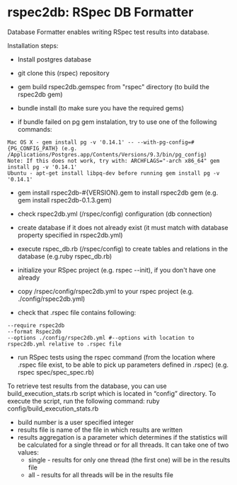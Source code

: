 rspec2db: RSpec DB Formatter
============================

Database Formatter enables writing RSpec test results into database.

Installation steps:

- Install postgres database 

- git clone this (rspec) repository

- gem build rspec2db.gemspec from "rspec" directory (to build the rspec2db gem)

- bundle install (to make sure you have the required gems)

- if bundle failed on pg gem instalation, try to use one of the following commands:
```
Mac OS X - gem install pg -v '0.14.1' -- --with-pg-config=#{PG_CONFIG_PATH} (e.g. /Applications/Postgres.app/Contents/Versions/9.3/bin/pg_config)
Note: If this does not work, try with: ARCHFLAGS="-arch x86_64" gem install pg -v '0.14.1'
Ubuntu - apt-get install libpq-dev before running gem install pg -v '0.14.1'
```

- gem install rspec2db-#{VERSION}.gem to install rspec2db gem (e.g. gem install rspec2db-0.1.3.gem)

- check rspec2db.yml (/rspec/config) configuration (db connection)

- create database if it does not already exist (it must match with database property specified in rspec2db.yml)

- execute rspec_db.rb (/rspec/config) to create tables and relations in the database (e.g.ruby rspec_db.rb)

- initialize your RSpec project (e.g. rspec --init), if you don't have one already

- copy /rspec/config/rspec2db.yml to your rspec project (e.g. ./config/rspec2db.yml)

- check that .rspec file contains following:
```
--require rspec2db
--format Rspec2db
--options ./config/rspec2db.yml #--options with location to rspec2db.yml relative to .rspec file
```

- run RSpec tests using the rspec command (from the location where .rspec file exist, to be able to pick up parameters defined in .rspec) (e.g. rspec spec/spec_spec.rb)

To retrieve test results from the database, you can use build_execution_stats.rb script which is located in “config” directory.
To execute the script, run the following command:
ruby config/build_execution_stats.rb <build number> <results file> <results aggregation> 

- build number is a user specified integer
- results file is name of the file in which results are written
- results aggregation is a parameter which determines if the statistics will be calculated for a single thread or for all threads. It can take one of two values: 
    - single - results for only one thread (the first one) will be in the results file
    - all - results for all threads will be in the results file
